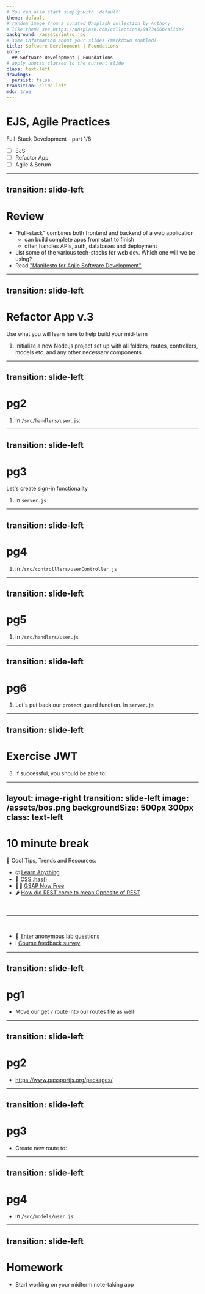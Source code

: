 ```yaml
---
# You can also start simply with 'default'
theme: default
# random image from a curated Unsplash collection by Anthony
# like them? see https://unsplash.com/collections/94734566/slidev
background: /assets/intro.jpg
# some information about your slides (markdown enabled)
title: Software Development | Foundations
info: |
  ## Software Development | Foundations
# apply unocss classes to the current slide
class: text-left
drawings:
  persist: false
transition: slide-left
mdc: true
---
```


# EJS, Agile Practices
Full-Stack Development - part 1/8
- [ ] EJS
- [ ] Refactor App
- [ ] Agile & Scrum

<div class="abs-br m-6 text-xl">
  <a href="https://github.com/slidevjs/slidev" target="_blank" class="slidev-icon-btn">
    <carbon:logo-github />
  </a>
</div>

<!--
-->

---
transition: slide-left
---

# Review

- "Full-stack" combines both frontend and backend of a web application
   - can build complete apps from start to finish
   - often handles APIs, auth, databases and deployment
- List some of the various tech-stacks for web dev.  Which one will we be using?
- Read ["Manifesto for Agile Software Development"](https://agilemanifesto.org/principles.html)



---
transition: slide-left
---

# Refactor App v.3
Use what you will learn here to help build your mid-term

1. Initialize a new Node.js project set up with all folders, routes, controllers, models etc. and any other necessary components


---
transition: slide-left
---

# pg2

1. In `/src/handlers/user.js`:

---
transition: slide-left
---

# pg3
Let's create sign-in functionality

1. In `server.js`

---
transition: slide-left
---

# pg4

1. in `/src/controlllers/userController.js`

---
transition: slide-left
---

# pg5

1. in `/src/handlers/user.js`

---
transition: slide-left
---

# pg6

1. Let's put back our `protect` guard function. In `server.js`

---
transition: slide-left
---

# Exercise JWT

3. If successful, you should be able to:




---
layout: image-right
transition: slide-left
image: /assets/bos.png
backgroundSize: 500px 300px
class: text-left
---

# 10 minute break

🍦 Cool Tips, Trends and Resources:
- 🤓 [Learn Anything](https://learn-anything.xyz/)
- 🥪 [CSS :has()](https://x.com/wesbos/status/1737148340322652632)
- 🦸‍♂️ [GSAP Now Free](https://gsap.com/pricing/)
- 🌶️ [How did REST come to mean Opposite of REST](https://htmx.org/essays/how-did-rest-come-to-mean-the-opposite-of-rest/)

<br>
<hr>
<br>

- 🧪 [Enter anonymous lab questions](https://docs.google.com/forms/d/e/1FAIpQLSevvGARdHQikso-uLqFCO481MABKE5HofuSrlzEPMNQ2ZLykw/viewform?usp=dialog)
- ℹ️ [Course feedback survey](https://circuitstream.typeform.com/to/ZoyYk7px#course_id=SoftwareAN&instructor=9514)

<!-- 
- take attendance
-->

---
transition: slide-left
---

# pg1

- Move our get `/` route into our routes file as well

---
transition: slide-left
--- 

# pg2

- https://www.passportjs.org/packages/

---
transition: slide-left
---

# pg3

- Create new route to:

---
transition: slide-left
---

# pg4

- in `/src/models/user.js`:


---
transition: slide-left
---

# Homework

- Start working on your midterm note-taking app